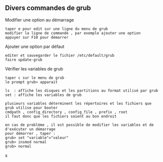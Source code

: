 ## Divers commandes de grub

Modifier une option au démarrage

    taper e pour edit sur une ligne du menu de grub
    modifier la ligne de commande , par exemple ajouter une option
    appuyer sur F10 pour démarrer
  
Ajouter une option par défaut

    editer et sauvegarder le fichier /etc/default/grub
    faire update-grub
 
Vérifier les variables de grub

    taper c sur le menu de grub
    le prompt grub> apparait
  
    ls  : affiche les disques et les partitions au format utilisé par grub
    set : affiche les variables de grub

    plusieurs variables déterminent les répertoires et les fichiers que grub utilise pour booter
    cmdpath , config_directory , config_file , prefix , root
    il faut donc que les fichiers soient au bon endroit
  
    en cas de problème , il est possible de modifier les variables et de d'exécuter un démarrage
    pour démarrer , taper :
    grub> set "variable"="valeur"
    grub> insmod normal
    grub> normal


s
